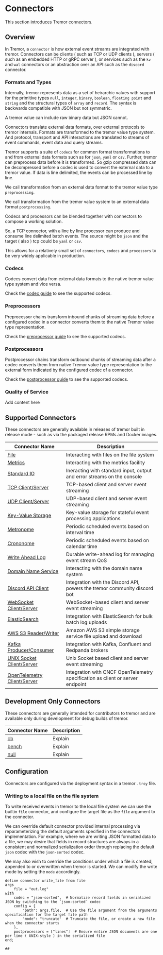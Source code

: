 # Connectors

This section introduces Tremor connectors.

## Overview

In Tremor, a `connector` is how external event streams are integrated with tremor.
Connectors can be clients ( such as TCP or UDP clients ), servers ( such as an embedded HTTP or gRPC
server ), or services such as the `kv` and `wal` connectors or an abstraction over an API such as the
`discord` connector.

### Formats and Types

Internally, tremor represents data as a set of heirarchic values with support for the
primitive types `null`, `integer`, `binary`, `boolean`, `floating point` and `string` and the
structural types of `array` and `record`. The syntax is backwards compatible with JSON
but not symmetric.

A tremor value can include raw binary data but JSON cannot.

Connectors translate external data formats, over external protocols to tremor internals.
Formats are transformed to the tremor value type system. And protocol, transport and API
interactions are translated to streams of event commands, event data and query streams.

Tremor supports a suite of `codecs` for common format transformations to and from external
data formats such as for `json`, `yaml` or `csv`. Further, tremor can preprocess data before
it is transformed. So gzip compressed data can be decompressed before a codec is used to
convert the external data to a tremor value. If data is line delimited, the events can be
processed line by line.

We call transformation from an external data format to the tremor value type `preprocessing`.

We call transformation from the tremor value system to an external data format `postprocessing`.

Codecs and processors can be blended together with connectors to compose a working solution.

So, a TCP connector, with a line by line processor can produce and consume line delimited
batch events. The source might be `json` and the target ( also ) tcp could be `yaml` or `csv`.

This allows for a relatively small set of `connectors`, `codecs` and `processors` to be
very widely applicable in production.

### Codecs

Codecs convert data from external data formats to the native tremor value type system
and vice versa.

Check the [codec guide](../codecs) to see the supported codecs.

### Preprocessors

Preprocessor chains transform inbound chunks of streaming data before a configured
codec in a connector converts them to the native Tremor value type representation.

Check the [preprocessor guide](../preprocessors) to see the supported codecs.

### Postprocessors

Postprocessor chains transform outbound chunks of streaming data after a codec
converts them from native Tremor value type representation to the external form
indicated by the configured codec of a connector.

Check the [postprocessor guide](../postprocessors) to see the supported codecs.

### Quality of Service

Add content here


## Supported Connectors

These connectors are generally available in releases of tremor built in release
mode - such as via the packaged release RPMs and Docker images.

| Connector Name                           | Description                                                                    |
|------------------------------------------|--------------------------------------------------------------------------------|
| [File](file)                             | Interacting with files on the file system                                      |
| [Metrics](metrics)                       | Interacting with the metrics facility                                          |
| [Standard IO](stdio)                     | Ineracting with standard input, output and error streams on the console        |
| [TCP Client/Server](tcp)                 | TCP-based client and server event streaming                                    |
| [UDP Client/Server](udp)                 | UDP-based client and server event streaming                                    |
| [Key-Value Storage](kv)                  | Key-value storage for stateful event processing applications                   |
| [Metronome](metronome)                   | Periodic scheduled events based on interval time                               |
| [Crononome](crononome)                   | Periodic scheduled events based on calendar time                               |
| [Write Ahead Log](wal)                   | Durable write-ahead log for managing event stream QoS                          |
| [Domain Name Service](dns)               | Interacting with the domain name system                                        |
| [Discord API Client](discord)            | Integration with the Discord API, powers the tremor community discord bot      |
| [WebSocket Client/Server](ws)            | WebSocket-based client and server event streaming                              |
| [ElasticSearch](elastic)                 | Integration with ElasticSearch for bulk batch log uploads                      |
| [AWS S3 Reader/Writer](s3)               | Amazon AWS S3 simple storage service file upload and download                  |
| [Kafka Producer/Consumer](kafka)         | Integration with Kafka, Confluent and Redpanda brokers                         |
| [UNIX Socket Client/Server](unix_socket) | Unix Socket based client and server event streaming                            |
| [OpenTelemetry Client/Server](otel)      | Integration with CNCF OpenTelemetry specification as client or server endpoint |

## Development Only Connectors

These connectors are generally intended for contributors to tremor and are
available only during development for debug builds of tremor.

| Connector Name | Description |
|----------------|-------------|
| [cb](cb)       | Explain     |
| [bench](bench) | Explain     |
| [null](null)   | Explain     |

## Configuration

Connectors are configured via the deployment syntax in a tremor `.troy` file.

### Writing to a local file on the file system

To write received events in tremor to the local file system we can use
the builtin `file` connector, and configure the target file as the `file`
argument to the connector.

We can override default connector provided internal processing via reparameterizing
the default arguments specified in the connectors implementation. For example, where
we are writing JSON formatted data to a file, we may desire that fields in record
structures are always in a consistent and normalized serialization order through
replacing the default `json` codec with the `json-sorted` codec.

We may also wish to override the conditions under which a file is created, appended
to or overwritten when tremor is started. We can modify the write mode by setting the
`mode` accordingly.

```troy
define connector write_file from file
args
    file = "out.log"
with
    codec = "json-sorted",	# Normalize record fields in serialized JSON by switching to the `json-sorted` codec
    config = {
        "path": args.file,	# Use the file argument from the arguments specification for the target file path
        "mode": "truncate"	# Truncate the file, or create a new file when the connector starts
    },
    postprocessors = ["lines"]  # Ensure entire JSON documents are one per line ( UNIX-style ) in the serialized file
end;

##
